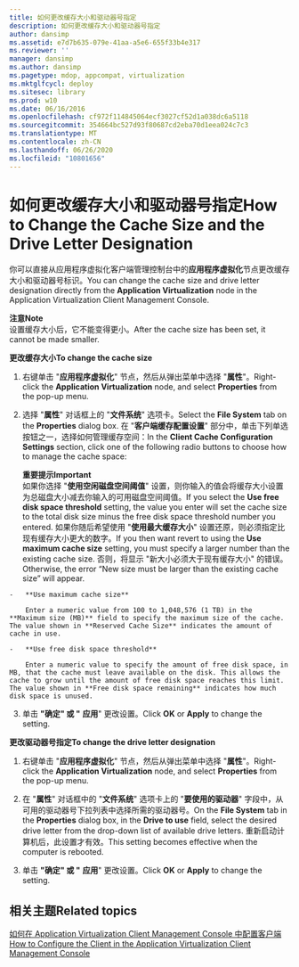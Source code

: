 ```yaml
---
title: 如何更改缓存大小和驱动器号指定
description: 如何更改缓存大小和驱动器号指定
author: dansimp
ms.assetid: e7d7b635-079e-41aa-a5e6-655f33b4e317
ms.reviewer: ''
manager: dansimp
ms.author: dansimp
ms.pagetype: mdop, appcompat, virtualization
ms.mktglfcycl: deploy
ms.sitesec: library
ms.prod: w10
ms.date: 06/16/2016
ms.openlocfilehash: cf972f114845064ecf3027cf52d1a038dc6a5118
ms.sourcegitcommit: 354664bc527d93f80687cd2eba70d1eea024c7c3
ms.translationtype: MT
ms.contentlocale: zh-CN
ms.lasthandoff: 06/26/2020
ms.locfileid: "10801656"
---
```

# <span data-ttu-id="dc13e-103">如何更改缓存大小和驱动器号指定</span><span class="sxs-lookup"><span data-stu-id="dc13e-103">How to Change the Cache Size and the Drive Letter Designation</span></span>


<span data-ttu-id="dc13e-104">你可以直接从应用程序虚拟化客户端管理控制台中的**应用程序虚拟化**节点更改缓存大小和驱动器号标识。</span><span class="sxs-lookup"><span data-stu-id="dc13e-104">You can change the cache size and drive letter designation directly from the **Application Virtualization** node in the Application Virtualization Client Management Console.</span></span>

**<span data-ttu-id="dc13e-105">注意</span><span class="sxs-lookup"><span data-stu-id="dc13e-105">Note</span></span>**  
<span data-ttu-id="dc13e-106">设置缓存大小后，它不能变得更小。</span><span class="sxs-lookup"><span data-stu-id="dc13e-106">After the cache size has been set, it cannot be made smaller.</span></span>



**<span data-ttu-id="dc13e-107">更改缓存大小</span><span class="sxs-lookup"><span data-stu-id="dc13e-107">To change the cache size</span></span>**

1.  <span data-ttu-id="dc13e-108">右键单击 "**应用程序虚拟化**" 节点，然后从弹出菜单中选择 "**属性**"。</span><span class="sxs-lookup"><span data-stu-id="dc13e-108">Right-click the **Application Virtualization** node, and select **Properties** from the pop-up menu.</span></span>

2.  <span data-ttu-id="dc13e-109">选择 "**属性**" 对话框上的 "**文件系统**" 选项卡。</span><span class="sxs-lookup"><span data-stu-id="dc13e-109">Select the **File System** tab on the **Properties** dialog box.</span></span> <span data-ttu-id="dc13e-110">在 "**客户端缓存配置设置**" 部分中，单击下列单选按钮之一，选择如何管理缓存空间：</span><span class="sxs-lookup"><span data-stu-id="dc13e-110">In the **Client Cache Configuration Settings** section, click one of the following radio buttons to choose how to manage the cache space:</span></span>

    **<span data-ttu-id="dc13e-111">重要提示</span><span class="sxs-lookup"><span data-stu-id="dc13e-111">Important</span></span>**  
    <span data-ttu-id="dc13e-112">如果你选择 "**使用空闲磁盘空间阈值**" 设置，则你输入的值会将缓存大小设置为总磁盘大小减去你输入的可用磁盘空间阈值。</span><span class="sxs-lookup"><span data-stu-id="dc13e-112">If you select the **Use free disk space threshold** setting, the value you enter will set the cache size to the total disk size minus the free disk space threshold number you entered.</span></span> <span data-ttu-id="dc13e-113">如果你随后希望使用 "**使用最大缓存大小**" 设置还原，则必须指定比现有缓存大小更大的数字。</span><span class="sxs-lookup"><span data-stu-id="dc13e-113">If you then want revert to using the **Use maximum cache size** setting, you must specify a larger number than the existing cache size.</span></span> <span data-ttu-id="dc13e-114">否则，将显示 "新大小必须大于现有缓存大小" 的错误。</span><span class="sxs-lookup"><span data-stu-id="dc13e-114">Otherwise, the error “New size must be larger than the existing cache size” will appear.</span></span>



~~~
-   **Use maximum cache size**

    Enter a numeric value from 100 to 1,048,576 (1 TB) in the **Maximum size (MB)** field to specify the maximum size of the cache. The value shown in **Reserved Cache Size** indicates the amount of cache in use.

-   **Use free disk space threshold**

    Enter a numeric value to specify the amount of free disk space, in MB, that the cache must leave available on the disk. This allows the cache to grow until the amount of free disk space reaches this limit. The value shown in **Free disk space remaining** indicates how much disk space is unused.
~~~

3. <span data-ttu-id="dc13e-115">单击 **"确定" 或 "** **应用**" 更改设置。</span><span class="sxs-lookup"><span data-stu-id="dc13e-115">Click **OK** or **Apply** to change the setting.</span></span>

**<span data-ttu-id="dc13e-116">更改驱动器号指定</span><span class="sxs-lookup"><span data-stu-id="dc13e-116">To change the drive letter designation</span></span>**

1.  <span data-ttu-id="dc13e-117">右键单击 "**应用程序虚拟化**" 节点，然后从弹出菜单中选择 "**属性**"。</span><span class="sxs-lookup"><span data-stu-id="dc13e-117">Right-click the **Application Virtualization** node, and select **Properties** from the pop-up menu.</span></span>

2.  <span data-ttu-id="dc13e-118">在 "**属性**" 对话框中的 "**文件系统**" 选项卡上的 "**要使用的驱动器**" 字段中，从可用的驱动器号下拉列表中选择所需的驱动器号。</span><span class="sxs-lookup"><span data-stu-id="dc13e-118">On the **File System** tab in the **Properties** dialog box, in the **Drive to use** field, select the desired drive letter from the drop-down list of available drive letters.</span></span> <span data-ttu-id="dc13e-119">重新启动计算机后，此设置才有效。</span><span class="sxs-lookup"><span data-stu-id="dc13e-119">This setting becomes effective when the computer is rebooted.</span></span>

3.  <span data-ttu-id="dc13e-120">单击 **"确定" 或 "** **应用**" 更改设置。</span><span class="sxs-lookup"><span data-stu-id="dc13e-120">Click **OK** or **Apply** to change the setting.</span></span>

## <span data-ttu-id="dc13e-121">相关主题</span><span class="sxs-lookup"><span data-stu-id="dc13e-121">Related topics</span></span>


[<span data-ttu-id="dc13e-122">如何在 Application Virtualization Client Management Console 中配置客户端</span><span class="sxs-lookup"><span data-stu-id="dc13e-122">How to Configure the Client in the Application Virtualization Client Management Console</span></span>](how-to-configure-the-client-in-the-application-virtualization-client-management-console.md)










